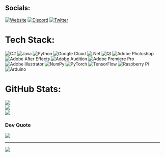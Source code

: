 
## Socials:
[![Website](https://www.logolynx.com/images/logolynx/39/39542ab77a8f022f4d5a3cc5fec83f6e.png)](kaiserwastaken.org) [![Discord](https://img.shields.io/badge/Discord-%237289DA.svg?logo=discord&logoColor=white)](https://zerobin.net/?3d4914b0b856bbc3#e2Pt4CqiaG4O4NQjMnps/iF+q38kN4dWC3n9qvQpxP4=) [![Twitter](https://img.shields.io/badge/Twitter-%231DA1F2.svg?logo=Twitter&logoColor=white)](https://twitter.com/kaiserwastaken) 

# Tech Stack:
![C#](https://img.shields.io/badge/c%23-%23239120.svg?style=flat&logo=c-sharp&logoColor=white) ![Java](https://img.shields.io/badge/java-%23ED8B00.svg?style=flat&logo=java&logoColor=white) ![Python](https://img.shields.io/badge/python-3670A0?style=flat&logo=python&logoColor=ffdd54) ![Google Cloud](https://img.shields.io/badge/Google%20Cloud-%234285F4.svg?style=flat&logo=google-cloud&logoColor=white) ![.Net](https://img.shields.io/badge/.NET-5C2D91?style=flat&logo=.net&logoColor=white) ![Qt](https://img.shields.io/badge/Qt-%23217346.svg?style=flat&logo=Qt&logoColor=white) ![Adobe Photoshop](https://img.shields.io/badge/adobephotoshop-%2331A8FF.svg?style=flat&logo=adobephotoshop&logoColor=white) ![Adobe After Effects](https://img.shields.io/badge/Adobe%20After%20Effects-9999FF.svg?style=flat&logo=Adobe%20After%20Effects&logoColor=white) ![Adobe Audition](https://img.shields.io/badge/Adobe%20Audition-9999FF.svg?style=flat&logo=Adobe%20Audition&logoColor=white) ![Adobe Premiere Pro](https://img.shields.io/badge/Adobe%20Premiere%20Pro-9999FF.svg?style=flat&logo=Adobe%20Premiere%20Pro&logoColor=white) ![Adobe Illustrator](https://img.shields.io/badge/adobeillustrator-%23FF9A00.svg?style=flat&logo=adobeillustrator&logoColor=white) ![NumPy](https://img.shields.io/badge/numpy-%23013243.svg?style=flat&logo=numpy&logoColor=white) ![PyTorch](https://img.shields.io/badge/PyTorch-%23EE4C2C.svg?style=flat&logo=PyTorch&logoColor=white) ![TensorFlow](https://img.shields.io/badge/TensorFlow-%23FF6F00.svg?style=flat&logo=TensorFlow&logoColor=white) ![Raspberry Pi](https://img.shields.io/badge/-RaspberryPi-C51A4A?style=flat&logo=Raspberry-Pi) ![Arduino](https://img.shields.io/badge/-Arduino-00979D?style=flat&logo=Arduino&logoColor=white)
# GitHub Stats:
![](https://github-readme-stats.vercel.app/api?username=kaiserwastaken&theme=dark&hide_border=true&include_all_commits=false&count_private=true)<br/>
![](https://github-readme-streak-stats.herokuapp.com/?user=kaiserwastaken&theme=dark&hide_border=true)<br/>
![](https://github-readme-stats.vercel.app/api/top-langs/?username=kaiserwastaken&theme=dark&hide_border=true&include_all_commits=false&count_private=true&layout=compact)

### Dev Quote
![](https://quotes-github-readme.vercel.app/api?type=horizontal&theme=gruvbox)

---
[![](https://visitcount.itsvg.in/api?id=kaiserwastaken&icon=7&color=9)](https://visitcount.itsvg.in)
